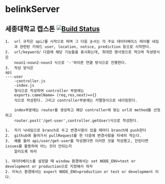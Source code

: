 # belinkServer
세종대학교 캡스톤
[![Build Status](https://travis-ci.com/VIXXPARK/belinkServer.svg?branch=main)](https://travis-ci.com/VIXXPARK/belinkServer)
------------------------
```
1.  url 규칙은 api/를 시작으로 하며 그 다음 순서는 각 주요 데이터베이스 테이블 네임
    과 관련된 키워드 user, location, notice, prediction 등으로 시작한다.
2.  url/keyword/ 다음에 해당 기능들을 표시화는데, 최대한 명사형으로 적으며 작성방식은
    noun1-noun2-noun3 식으로 '-'하이픈 연결 방식으로 진행한다.
3.  작성 방식은
api
----user
    -controller.js
    -index.js
    형식으로 작성하며 controller 부분에는
    exports.camelName= (req,res,next)=>{}
    식으로 작성한다. 그리고 controller부분에는 카멜형식으로 네이밍한다.
    
    index부분에는 router를 생성하고 해당 controller에 맞는 url과 method를 선정하고 
    router.post('/get-user',controller.getUser)식으로 작성한다.
```

```
1.  자기 닉네임으로 branch로 두고 변경사항이 있을 때마다 branch에 push한다
2.  github에 들어가서 pullRequest를 한 다음에 변경사항을 자세히 적는다.
3.  예를 들어 api/user/get-user를 작성했다면 이러한 것을 작성했고, 안된다면 issues를 활용하여 어느 것이 안되는지
    알리도록 하자
```

```
1. 데이터베이스를 설정할 때 window 환경에서는 set NODE_ENV=test or development or production으로 지정해서 하자
2. 리눅스 환경에서는 export NODE_ENV=production or test or development 이다.
